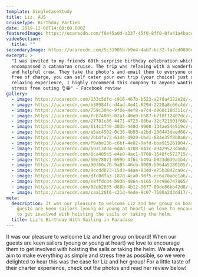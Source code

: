 ```yaml
---
template: SingleCaseStudy
title: Liz, AUS
cruiseType: Birthday Parties
date: 2019-12-08T14:00:00.000Z
featuredImage: https://ucarecdn.com/f6e45a0d-a337-45f0-8ff0-0fa41a4bacc9/-/preview/-/enhance/21/
videoSection:
  title: ""
secondaryImage: https://ucarecdn.com/5c31905b-b9e4-4ab7-bc32-fa7cd0896e4c/-/preview/-/enhance/42/
excerpt: >
  "I was invited to my friends 60th surprise birthday celebration which
  encompassed a catamaran cruise. The trip was relaxing with a wonderful, caring
  and helpful crew. They take the photo's and email them to everyone on board
  free of charge, you can self cater your own trip (your choice) just a lovely
  relaxing experience, I highly recommend this company to anyone wanting a
  stress free outing 👌😁" - Facebook review
gallery:
  - image: https://ucarecdn.com/133c5dfd-c916-467b-b523-a278a4122e2d/-/preview/-/enhance/22/
  - image: https://ucarecdn.com/b38984fc-d4ad-4e41-829d-2228a8c66c4d/-/preview/-/enhance/50/
  - image: https://ucarecdn.com/759c304c-9f0e-4ef8-a7c4-d968c18d311c/-/crop/1200x1565/0,81/-/preview/-/enhance/22/
  - image: https://ucarecdn.com/fcb74005-02af-40e0-b587-b7f8f12407dc/-/preview/-/enhance/23/
  - image: https://ucarecdn.com/27781e86-4471-4723-88ba-32c721901f60/-/preview/-/enhance/16/
  - image: https://ucarecdn.com/614c3f49-303b-440d-9908-134ae54e519c/-/preview/-/enhance/24/
  - image: https://ucarecdn.com/e5ac4502-0c36-4b93-a2bd-200443deed66/-/preview/-/enhance/17/
  - image: https://ucarecdn.com/2bb4fa73-61d4-4920-bbd1-884e35f8b0a0/-/preview/-/enhance/27/
  - image: https://ucarecdn.com/f9abe23b-c6bf-4e82-9afd-bba915261804/-/preview/-/enhance/18/
  - image: https://ucarecdn.com/b9313d04-6d8d-4708-843c-a0429523da68/
  - image: https://ucarecdn.com/6ca405e5-e4e0-4ac1-9708-1548fc572715/-/preview/-/enhance/26/
  - image: https://ucarecdn.com/50e78071-699b-4f6c-b49a-b023d639a1b4/-/preview/-/enhance/15/
  - image: https://ucarecdn.com/90f60c76-9a85-46cb-9009-5064a5180105/-/crop/1200x1378/0,422/-/preview/-/enhance/50/
  - image: https://ucarecdn.com/9ccdd023-15d3-44ae-83dd-e75b3842ca0c/-/crop/1200x1651/0,149/-/preview/-/enhance/27/
  - image: https://ucarecdn.com/dfc0dfa3-187d-4ca0-90f5-ec6a70a0e1a6/-/preview/-/enhance/13/
  - image: https://ucarecdn.com/e8ffdcb4-b93b-4864-a165-7ec966747865/
  - image: https://ucarecdn.com/02eb2035-d88b-4b12-9677-89de86bb42d8/-/preview/-/enhance/27/
  - image: https://ucarecdn.com/caa120f6-c21d-4ede-9c07-7509a2d3dd17/-/preview/-/enhance/9/
meta:
  description: It was our pleasure to welcome Liz and her group on board! When our
    guests are keen sailors (young or young at heart) we love to encourage them
    to get involved with hoisting the sails or taking the helm.
  title: Liz's Birthday With Sailing in Paradise
---
```

It was our pleasure to welcome Liz and her group on board! When our guests are keen sailors (young or young at heart) we love to encourage them to get involved with hoisting the sails or taking the helm. We always aim to make everything as simple and stress free as possible, so we were delighted to hear this was the case for Liz and her group! For a little taste of their charter experience, check out the photos and read her review below!